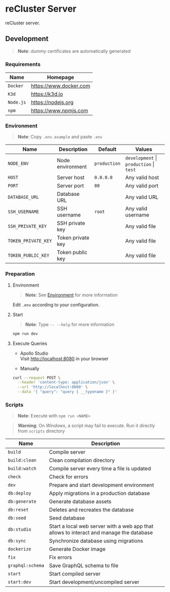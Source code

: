 # reCluster Server

reCluster server.

## Development

> **Note**: _dummy_ certificates are automatically generated

### Requirements

| **Name**  | **Homepage**             |
| --------- | ------------------------ |
| `Docker`  | <https://www.docker.com> |
| `K3d`     | <https://k3d.io>         |
| `Node.js` | <https://nodejs.org>     |
| `npm`     | <https://www.npmjs.com>  |

### Environment

> **Note**: Copy `.env.example` and paste `.env`

| **Name**            | **Description**   | **Default**  | **Values**                              |
| ------------------- | ----------------- | ------------ | --------------------------------------- |
| `NODE_ENV`          | Node environment  | `production` | `development` \| `production` \| `test` |
| `HOST`              | Server host       | `0.0.0.0`    | Any valid host                          |
| `PORT`              | Server port       | `80`         | Any valid port                          |
| `DATABASE_URL`      | Database URL      |              | Any valid URL                           |
| `SSH_USERNAME`      | SSH username      | `root`       | Any valid username                      |
| `SSH_PRIVATE_KEY`   | SSH private key   |              | Any valid file                          |
| `TOKEN_PRIVATE_KEY` | Token private key |              | Any valid file                          |
| `TOKEN_PUBLIC_KEY`  | Token public key  |              | Any valid file                          |

### Preparation

1. Environment

   > **Note**: See [Environment](#environment) for more information

   Edit `.env` according to your configuration.

1. Start

   > **Note**: Type `-- --help` for more information

   ```sh
   npm run dev
   ```

1. Execute Queries

   - Apollo Studio \
     Visit <http://localhost:8080> in your browser

   - Manually

   ```sh
   curl --request POST \
     --header 'content-type: application/json' \
     --url 'http://localhost:8080' \
     --data '{ "query": "query { __typename }" }'
   ```

### Scripts

> **Note**: Execute with `npm run <NAME>`

> **Warning**: On _Windows_, a script may fail to execute. Run it directly from `scripts` directory

| **Name**         | **Description**                                                                         |
| ---------------- | --------------------------------------------------------------------------------------- |
| `build`          | Compile server                                                                          |
| `build:clean`    | Clean compilation directory                                                             |
| `build:watch`    | Compile server every time a file is updated                                             |
| `check`          | Check for errors                                                                        |
| `dev`            | Prepare and start development environment                                               |
| `db:deploy`      | Apply migrations in a production database                                               |
| `db:generate`    | Generate database assets                                                                |
| `db:reset`       | Deletes and recreates the database                                                      |
| `db:seed`        | Seed database                                                                           |
| `db:studio`      | Start a local web server with a web app that allows to interact and manage the database |
| `db:sync`        | Synchronize database using migrations                                                   |
| `dockerize`      | Generate Docker image                                                                   |
| `fix`            | Fix errors                                                                              |
| `graphql:schema` | Save GraphQL schema to file                                                             |
| `start`          | Start compiled server                                                                   |
| `start:dev`      | Start development/uncompiled server                                                     |
